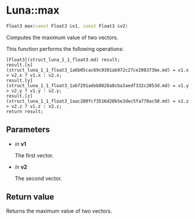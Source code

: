 # Luna::max

```c++
Float3 max(const Float3 &v1, const Float3 &v2)
```

Computes the maximum value of two vectors. 

This function performs the following operations: 
```
[Float3](struct_luna_1_1_float3.md) result;
result.[x](struct_luna_1_1_float3_1a6b05cac69c0301ab972c27ce208373be.md) = v1.x > v2.x ? v1.x : v2.x;
result.[y](struct_luna_1_1_float3_1ab7291adeb8828a0cba3aedf332c2053d.md) = v1.y > v2.y ? v1.y : v2.y;
result.[z](struct_luna_1_1_float3_1aac280fcf3516d20b5e3dec5fa770ac50.md) = v1.z > v2.z ? v1.z : v2.z;
return result;
```


## Parameters
* *in* **v1**

    The first vector. 

* *in* **v2**

    The second vector. 

## Return value
Returns the maximum value of two vectors. 


